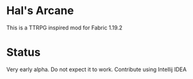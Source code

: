 # Hal's Arcane
This is a TTRPG inspired mod for Fabric 1.19.2

# Status
Very early alpha. Do not expect it to work.
Contribute using Intellij IDEA
